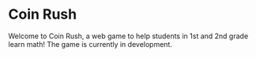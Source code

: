 # Coin Rush

Welcome to Coin Rush, a web game to help students in 1st and 2nd grade learn math! The game is currently in development.
